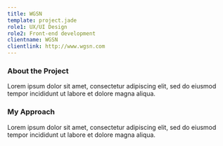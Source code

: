 ```yaml
---
title: WGSN
template: project.jade
role1: UX/UI Design
role2: Front-end development
clientname: WGSN
clientlink: http://www.wgsn.com
---
```


<div class="col-xs-12 col-sm-6 block-bot-md">
  <h3>About the Project</h3>
  <p>Lorem ipsum dolor sit amet, consectetur adipiscing elit, sed do eiusmod tempor incididunt ut labore et dolore magna aliqua.</p>
</div>

<div class="col-xs-12 col-sm-6 block-bot-md">
  <h3>My Approach</h3>
  <p>Lorem ipsum dolor sit amet, consectetur adipiscing elit, sed do eiusmod tempor incididunt ut labore et dolore magna aliqua.</p>
</div>